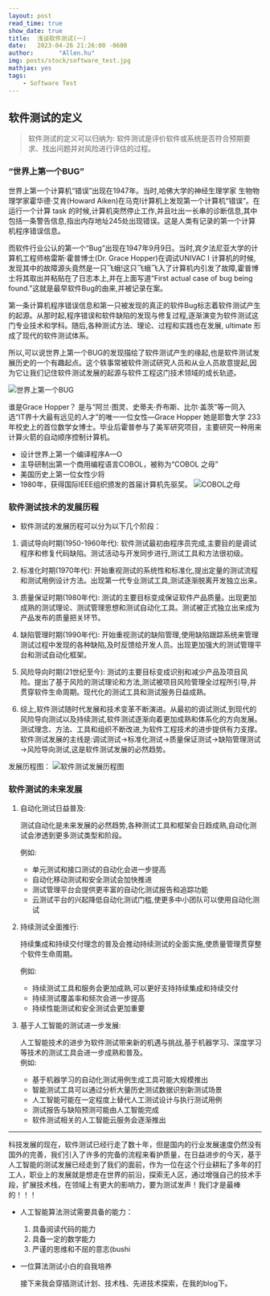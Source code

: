 ```yaml
---
layout: post
read_time: true
show_date: true
title:  浅谈软件测试(一)
date:   2023-04-26 21:26:00 -0600
author:       "Allen.hu"
img: posts/stock/software_test.jpg
mathjax: yes
tags:
    - Software Test
---
```



## 软件测试的定义

> 软件测试的定义可以归纳为: 软件测试是评价软件或系统是否符合预期要求、找出问题并对风险进行评估的过程。


### “世界上第一个BUG”
     
世界上第一个计算机“错误”出现在1947年。当时,哈佛大学的神经生理学家 生物物理学家霍华德·艾肯(Howard Aiken)在马克I计算机上发现第一个计算机“错误”。在运行一个计算 task 的时候,计算机突然停止工作,并且吐出一长串的诊断信息,其中包括一条警告信息,指出内存地址245处出现错误。这是人类有记录的第一个计算机程序错误信息。

而软件行业公认的第一个“Bug”出现在1947年9月9日。当时,宾夕法尼亚大学的计算机工程师格雷斯·霍普博士(Dr. Grace Hopper)在调试UNIVAC I 计算机的时候,发现其中的故障源头竟然是一只飞蛾!这只飞蛾飞入了计算机内引发了故障,霍普博士将其取出并粘贴在了日志本上,并在上面写道“First actual case of bug being found.”这就是最早软件Bug的由来,并被记录在案。

第一条计算机程序错误信息和第一只被发现的真正的软件Bug标志着软件测试产生的起源。从那时起,程序错误和软件缺陷的发现与修复过程,逐渐演变为软件测试这门专业技术和学科。随后,各种测试方法、理论、过程和实践也在发展, ultimate 形成了现代的软件测试体系。

所以,可以说世界上第一个BUG的发现描绘了软件测试产生的缘起,也是软件测试发展历史的一个有趣起点。这个轶事常被软件测试研究人员和从业人员故意提起,因为它让我们记住软件测试发展的起源与软件工程这门技术领域的成长轨迹。

![世界上第一个BUG](../assets/img/posts/stock/20200327191228349.png)

谁是Grace Hopper？
是与“阿兰·图灵、史蒂夫·乔布斯、比尔·盖茨”等一同入选“IT界十大最有远见的人才”的唯一一位女性—Grace Hopper
她是耶鲁大学 233 年校史上的首位数学女博士。毕业后霍普参与了美军研究项目，主要研究一种用来计算火箭的自动顺序控制计算机。

- 设计世界上第一个编译程序A—O
- 主导研制出第一个商用编程语言COBOL，被称为“COBOL 之母”
- 美国历史上第一位女性少将
- 1980年，获得国际IEEE组织颁发的首届计算机先驱奖。
![COBOL之母](../assets/img/posts/stock/gracehopper.png)

### 软件测试技术的发展历程


- 软件测试的发展历程可以分为以下几个阶段：

1. 调试导向时期(1950-1960年代): 软件测试最初由程序员完成,主要目的是调试程序和修复代码缺陷。测试活动与开发同步进行,测试工具和方法很初级。
2. 标准化时期(1970年代): 开始重视测试的系统性和标准化,提出定量的测试流程和测试用例设计方法。出现第一代专业测试工具,测试逐渐脱离开发独立出来。
3. 质量保证时期(1980年代): 测试的主要目标变成保证软件产品质量。出现更加成熟的测试理论、测试管理思想和测试自动化工具。测试被正式独立出来成为产品发布的质量把关环节。
4. 缺陷管理时期(1990年代): 开始重视测试的缺陷管理,使用缺陷跟踪系统来管理测试过程中发现的各种缺陷,及时反馈给开发人员。出现更加强大的测试管理平台和测试自动化框架。
5. 风险导向时期(21世纪至今): 测试的主要目标变成识别和减少产品及项目风险。提出了基于风险的测试理论和方法,测试被项目风险管理全过程所引导,并贯穿软件生命周期。现代化的测试工具和测试服务日益成熟。

6. 综上,软件测试随时代发展和技术变革不断演进。从最初的调试测试,到现代的风险导向测试以及持续测试,软件测试逐渐向着更加成熟和体系化的方向发展。测试理念、方法、工具和组织不断改进,为软件工程技术的进步提供有力支撑。
软件测试发展的主线是:调试测试→标准化测试→质量保证测试→缺陷管理测试→风险导向测试,这是软件测试发展的必然趋势。

发展历程图：
![软件测试发展历程图](../assets/img/posts/stock/111.png)



### 软件测试的未来发展

1. 自动化测试日益普及:

    测试自动化是未来发展的必然趋势,各种测试工具和框架会日趋成熟,自动化测试会渗透到更多测试类型和阶段。
    
    例如:
    - 单元测试和接口测试的自动化会进一步提高
    - 自动化移动测试和安全测试会加快推进 
    - 测试管理平台会提供更丰富的自动化测试报告和追踪功能
    - 云测试平台的兴起降低自动化测试门槛,使更多中小团队可以使用自动化测试

2. 持续测试全面推行:

    持续集成和持续交付理念的普及会推动持续测试的全面实施,使质量管理贯穿整个软件生命周期。

    例如:
    - 持续测试工具和服务会更加成熟,可以更好支持持续集成和持续交付 
    - 持续测试覆盖率和频次会进一步提高 
    - 持续性能测试和安全测试会更加重要

3. 基于人工智能的测试进一步发展:

    人工智能技术的进步为软件测试带来新的机遇与挑战,基于机器学习、深度学习等技术的测试工具会进一步成熟和普及。   
    例如:
    - 基于机器学习的自动化测试用例生成工具可能大规模推出 
    - 智能测试工具可以通过分析大量历史测试数据识别新测试场景 
    - 人工智能可能在一定程度上替代人工测试设计与执行测试用例 
    - 测试报告与缺陷预测可能由人工智能完成 
    - 软件测试相关的人工智能云服务会逐渐推出 

---
科技发展的现在，软件测试已经行走了数十年，但是国内的行业发展速度仍然没有国外的完善，我们引入了许多的完备的流程来看护质量，在日益进步的今天，基于人工智能的测试发展已经走到了我们的面前，作为一位在这个行业耕耘了多年的打工人，职业上的发展就是想走在世界的前沿，探索无人区，通过增强自己的技术手段，扩展技术栈，在领域上有更大的影响力，要为测试发声！我们才是最棒的！！！



- 人工智能算法测试需要具备的能力：

    1. 具备阅读代码的能力
    2. 具备一定的数学能力
    3. 严谨的思维和不屈的意志(bushi

- 一位算法测试小白的自我培养

    接下来我会穿插测试计划、技术栈、先进技术探索，在我的blog下。
